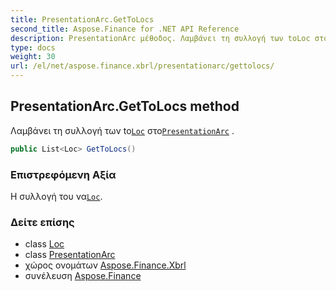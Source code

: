 ```yaml
---
title: PresentationArc.GetToLocs
second_title: Aspose.Finance for .NET API Reference
description: PresentationArc μέθοδος. Λαμβάνει τη συλλογή των toLoc στοPresentationArc .
type: docs
weight: 30
url: /el/net/aspose.finance.xbrl/presentationarc/gettolocs/
---
```

## PresentationArc.GetToLocs method

Λαμβάνει τη συλλογή των to[`Loc`](../../loc/) στο[`PresentationArc`](../) .

```csharp
public List<Loc> GetToLocs()
```

### Επιστρεφόμενη Αξία

Η συλλογή του να[`Loc`](../../loc/).

### Δείτε επίσης

* class [Loc](../../loc/)
* class [PresentationArc](../)
* χώρος ονομάτων [Aspose.Finance.Xbrl](../../presentationarc/)
* συνέλευση [Aspose.Finance](../../../)


